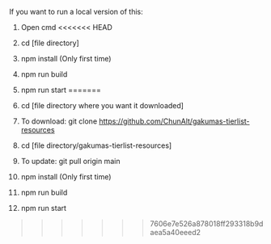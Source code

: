 If you want to run a local version of this:
1. Open cmd
<<<<<<< HEAD
2. cd [file directory]
3. npm install (Only first time)
4. npm run build
5. npm run start
=======
2. cd [file directory where you want it downloaded]
3. To download: git clone https://github.com/ChunAlt/gakumas-tierlist-resources
   
5. cd [file directory/gakumas-tierlist-resources]
6. To update: git pull origin main
7. npm install (Only first time)
8. npm run build
9. npm run start
>>>>>>> 7606e7e526a878018ff293318b9daea5a40eeed2
